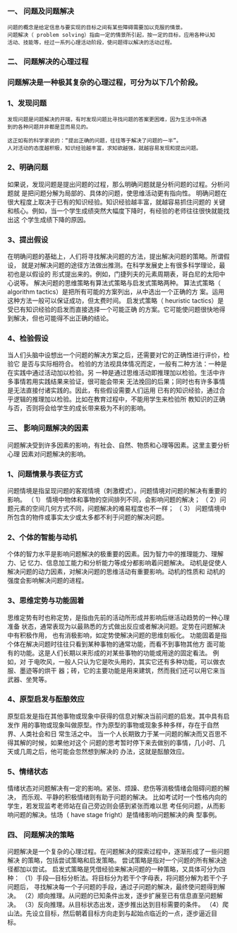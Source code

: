 ### 一、 问题及问题解决
    问题的概念是给定信息与要实现的目标之间有某些障碍需要加以克服的情景。
    问题解决（ problem solving）指由一定的情景所引起，按一定的目标，应用各种认知
    活动、技能等，经过一系列心理活动阶段，使问题得以解决的活动过程。

### 二、 问题解决的心理过程
### 问题解决是一种极其复杂的心理过程，可分为以下几个阶段。
### 1、发现问题
    发现问题是问题解决的开端，有时发现问题比寻找问题的答案更困难，因为生活中所遇
    到的各种问题并非都是显而易见的。
    
    这正如有的科学家说的：“提出正确的问题，往往等于解决了问题的一半”。
    人对活动的态度越积极，知识经验越丰富，求知欲越强，就越容易发现和提出问题。

### 2、明确问题
如果说，发现问题是提出问题的过程，那么明确问题就是分析问题的过程。分析问题就
是把问题分解为局部的、具体的问题，使思维活动更有指向性。
明确问题在很大程度上取决于已有的知识经验。知识经验越丰富，就越容易抓住问题的
关键和核心。例如，当一个学生成绩突然大幅度下降时，有经验的老师往往很快就能找出这
个学生成绩下降的原因。
### 3、提出假设
在明确问题的基础上，人们将寻找解决问题的方法，提出解决问题的策略。所谓假设，
就是对解决问题的途径方法做出推测。在科学发展史上有很多科学理论，最初也是以假设的
形式提出来的。例如，门捷列夫的元素周期表，哥白尼的太阳中心说等。
解决问题的思维策略有算法式策略与启发式策略两种。
算法式策略（ algorithm tactics）是把所有可能的方案列出，从中选出一个正确的方
案。运用这种方法一般可以保证成功，但太费时间。
启发式策略（ heuristic tactics）是受已有知识经验的启发而直接选择一个可能正确
的方案。它可能使问题很快地得到解决，但也可能得不出正确的结论。
### 4、检验假设
当人们头脑中设想出一个问题的解决方案之后，还需要对它的正确性进行评价，检验它
是否与实际相符合。
检验的方法视具体情况而定，一般有二种方法：一种是在实践中通过活动加以检验。另
一种是通过思维活动即推理加以检验。生活中许多事情若用实践结果来验证，很可能会带来
无法挽回的后果；同时也有许多事情是无法直接付诸实践的。因此，有些假设需要人们运用
已有的知识经验，通过合乎逻辑的推理加以检验。比如在教育过程中，不能用学生来检验所
教知识的正确与否，否则将会给学生的成长带来极为不利的影响。
### 三、 影响问题解决的因素
问题解决受到许多因素的影响，有社会、自然、物质和心理等因素。这里主要分析心理
因素对问题解决的影响。
### 1、问题情景与表征方式
问题情境是指呈现问题的客观情境（刺激模式）。问题情境对问题的解决有重要的影响。
（ 1） 情境中物体和事物的空间排列不同，会影响问题的解决；
（ 2）问题元素的空间几何方式不同，问题解决的难易程度也不一样；
（ 3） 问题情境中所包含的物件或事实太少或太多都不利于问题的解决问题。
### 2、个体的智能与动机
个体的智力水平是影响问题解决的极重要的因素。因为智力中的推理能力、理解力、记
忆力、信息加工能力和分析能力等成分都影响着问题解决。
动机是促使人解决问题的动力因素，对解决问题的思维活动有重要影响。动机的性质和
动机的强度会影响解决问题的进程。
### 3、思维定势与功能固着
思维定势有时也称定势，是指由先前的活动所形成并影响后继活动趋势的一种心理准备
状态，通常表现为以最熟悉的方式做出反应或者解决问题。定势在问题解决中有积极作用，
也有消极影响，如定势使解决问题的思维刻板化。
功能固着是指个体在解决问题时往往只看到某种事物的通常功能，而看不到事物其他方
面可能有的功能。这是人们长期以来形成的对某些事物的功能或用途的固定看法。 例如，对
于电吹风，一般人只认为它是吹头用的，其实它还有多种功能，可以做衣服、墨迹等的烘干
器；砖，它的主要功能是用来建筑，然而我们还可以用它来当武器、坐凳等。
### 4、原型启发与酝酿效应
原型启发是指在其他事物或现象中获得的信息对解决当前问题的启发。其中具有启发作
用的事物或现象叫做原型。作为原型的事物或现象多种多样，存在于自然界、人类社会和日
常生活之中。 当一个人长期致力于某一问题的解决而又百思不得其解的时候，如果他对这个
问题的思考暂时停下来去做别的事情，几小时、几天或几周之后，他可能会忽然想到解决的
办法，这就是酝酿效应。
### 5、情绪状态
情绪状态对问题解决有一定的影响。紧张、烦躁、悲伤等消极情绪会阻碍问题的解决，
而乐观、平静的积极情绪则有助于问题的解决。
比如考试时一个性格内向的学生，若发现监考老师站在自己旁边则会感到紧张而难以思
考任何问题，从而影响问题的解决。怯场（ have stage fright）是情绪影响问题解决的典
型事例。
### 四、 问题解决的策略
问题解决是一个复杂的心理过程。在问题解决的探索过程中，逐渐形成了一些问题解决
的策略，包括尝试策略和启发策略。
尝试策略是指对一个问题的所有解决途径都加以尝试。
启发式策略是凭借经验来解决问题的一种策略，又具体可分为四种：
（1）手段—目标分析法。将目标分为若干个字母表，将问题分解为若干个子问题后，
寻找解决每一个子问题的手段，通过子问题的解决，最终使问题得到解决。
（2）顺向推理。从问题的已知条件出发，逐步扩展至已有信息直至问题解决。
（3）反向推理。从目标状态出发，逐步推出达到目标需要的条件。
（4）爬山法。先设立目标，然后朝着目标方向走到与起始点临近的一点，逐步逼近目
标。